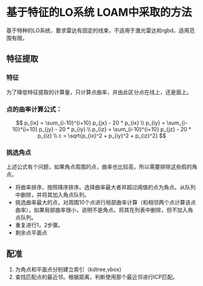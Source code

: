 # 基于特征的LO系统 LOAM中采取的方法
基于特种的LO系统，要求雷达有固定的线束，不适用于激光雷达和rgbd，适用范围有限。
## 特征提取
### 特征
为了降低特征提取的计算量，只计算点曲率，并由此区分点在线上，还是面上。
###  点的曲率计算公式：
$$
p_{ix} = \sum_{i-10}^{i+10} p_{jx} - 20 * p_{ix} \\ 
p_{iy} = \sum_{i-10}^{i+10} p_{jy} - 20 * p_{iy} \\ 
p_{iz} = \sum_{i-10}^{i+10} p_{jz} - 20 * p_{iz} \\
c = \sqrt{p_{ix}^2 + p_{iy}^2 + p_{iz}^2}
$$
### 挑选角点
上述公式有个问题，如果角点周围的点，曲率也比较高，所以需要排除这些假的角点。
- 将曲率排序，按照降序排序。选择曲率最大者并超过阈值的点为角点。从队列中删除，并将其加入角点队列。
- 挑选曲率最大的点，对周围10个点进行局部曲率计算（和相邻两个点计算该点曲率），如果局部曲率很小，说明不是角点。将其在列表中删除，但不加入角点队列。
- 重复进行1，2步骤。
- 剩余点平面点

## 配准
1. 为角点和平面点分别建立索引（kdtree,vbox)
2. 查找匹配点的最近邻。根据距离，判断使用那个最近邻进行ICP匹配。